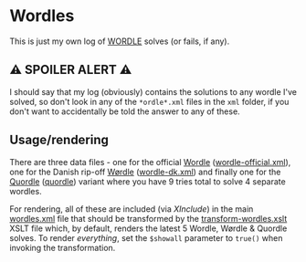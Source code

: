 
# Wordles

This is just my own log of [WORDLE][] solves (or fails, if any).

## ⚠️ SPOILER ALERT ⚠️

I should say that my log (obviously) contains the solutions to any wordle I've
solved, so don't look in any of the `*ordle*.xml` files in the `xml` folder, if
you don't want to accidentally be told the answer to any of these.

## Usage/rendering

There are three data files - one for the official [Wordle][WORDLE] ([wordle-official.xml](wordles.Frontend/src/xml/wordle-official.xml)), one for the
Danish rip-off [Wørdle][WØRDLE] ([wordle-dk.xml](wordles.Frontend/src/xml/wordle-dk.xml)) and
finally one for the [Quordle][QUORDLE] ([quordle](wordles.Frontend/src/xml/quordle.xml)) variant where
you have 9 tries total to solve 4 separate wordles.

For rendering, all of these are included (via _XInclude_) in the main
[wordles.xml](wordles.Frontend/src/xml/wordles.xml) file that should be transformed
by the [transform-wordles.xslt](wordles.Frontend/src/xslt/transform-wordles.xslt) XSLT file which,
by default, renders the latest 5 Wordle, Wørdle & Quordle solves. To render *everything*,
set the `$showall` parameter to `true()` when invoking the transformation.




[WORDLE]: https://www.powerlanguage.co.uk/wordle/
[WØRDLE]: https://www.wørdle.dk/
[QUORDLE]: https://quordle.com/



